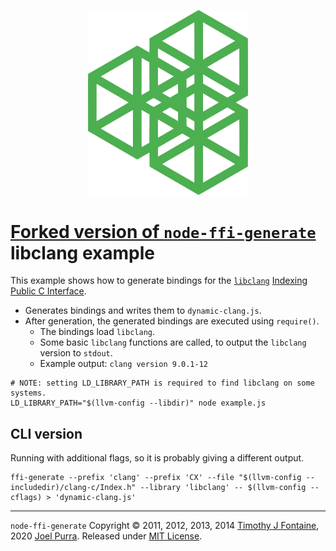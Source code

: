 <p align="center">
  <a href="https://github.com/node-ffi-packager"><img src="https://raw.githubusercontent.com/node-ffi-packager/resources/master/logotype/node-ffi-packager.svg?sanitize=true" alt="node-ffi-packager logotype, impossible cubes in green" width="256" border="0" /></a>
</p>

# [Forked version of `node-ffi-generate`](https://github.com/node-ffi-packager/node-ffi-generate) libclang example

This example shows how to generate bindings for the [`libclang`](https://clang.llvm.org/) [Indexing Public C Interface](https://clang.llvm.org/doxygen/Index_8h_source.html).

- Generates bindings and writes them to `dynamic-clang.js`.
- After generation, the generated bindings are executed using `require()`.
  - The bindings load `libclang`.
  - Some basic `libclang` functions are called, to output the `libclang` version to `stdout`.
  - Example output: `clang version 9.0.1-12`

```shell
# NOTE: setting LD_LIBRARY_PATH is required to find libclang on some systems.
LD_LIBRARY_PATH="$(llvm-config --libdir)" node example.js
```

## CLI version

Running with additional flags, so it is probably giving a different output.

```shell
ffi-generate --prefix 'clang' --prefix 'CX' --file "$(llvm-config --includedir)/clang-c/Index.h" --library 'libclang' -- $(llvm-config --cflags) > 'dynamic-clang.js'
```

---

`node-ffi-generate` Copyright &copy; 2011, 2012, 2013, 2014 [Timothy J Fontaine](https://github.com/tjfontaine), 2020 [Joel Purra](https://joelpurra.com/). Released under [MIT License](https://opensource.org/licenses/MIT).
